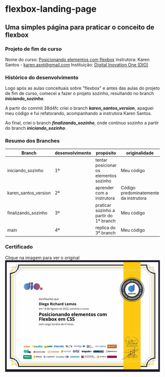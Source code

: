 # flexbox-landing-page

## Uma simples página para praticar o conceito de flexbox

### Projeto de fim de curso

Nome do curso: [Posicionando elementos com flexbox](https://web.dio.me/course/posicionando-elementos-com-flexbox-em-css/learning/46f1e8c7-ef6e-458e-ad4e-369fc65faba7/?back=/home)
instrutora: Karen Santos - karen.asnt@gmail.com
Instituição: [Digital Inovation One (DIO)](https://web.dio.me/)

### Histórico do desenvolvimento


Logo após as aulas conceituais sobre "flexbox" e antes das aulas do projeto de fim de curso, comecei a fazer o projeto sozinho, resultando no branch ***iniciando_sozinho***.

A partir do commit 38d4fc criei o branch ***karen_santos_version***, apaguei meu código e fui refatorando, acompanhando a instrutora Karen Santos.

Ao final, criei o branch ***finalizando_sozinho***, onde continuo sozinho a partir do branch ***iniciando_sozinho***.

### Resumo dos Branches

| Branch | desenvolvimento | propósito | originalidade | resultado |
|--- |--- |--- |--- |--- |
| iniciando_sozinho | 1º | tentar posicionar os elementos sozinho | Meu código | ver |
| karen_santos_version | 2º | aprender com a instrutora | Código predominatemente da instrutora | [ver](https://translucent-mirror-shrimp.glitch.me)
| finalizando_sozinho | 3º | praticar sozinho a partir do 1º branch | Meu código | ver |
| main | 4º | replica do 3º branch | Meu código | ver |

### Certificado

Clique na imagem para ver o original
[![Certificado](https://github.com/10diieggos/flexbox-landing-page/blob/karen_santos_version/certificado.png?raw=true)](https://www.dio.me/certificate/86A8ED8A)